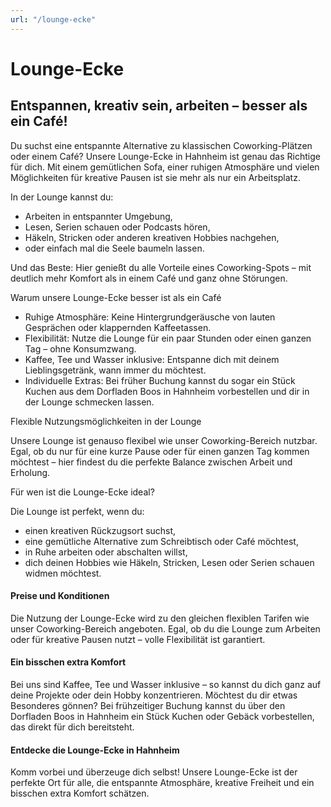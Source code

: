 ```yaml
---
url: "/lounge-ecke"
---
```


# Lounge-Ecke
## Entspannen, kreativ sein, arbeiten – besser als ein Café!

Du suchst eine entspannte Alternative zu klassischen Coworking-Plätzen oder einem Café? Unsere Lounge-Ecke in Hahnheim ist genau das Richtige für dich. Mit einem gemütlichen Sofa, einer ruhigen Atmosphäre und vielen Möglichkeiten für kreative Pausen ist sie mehr als nur ein Arbeitsplatz.

In der Lounge kannst du:

- Arbeiten in entspannter Umgebung,
- Lesen, Serien schauen oder Podcasts hören,
- Häkeln, Stricken oder anderen kreativen Hobbies nachgehen,
- oder einfach mal die Seele baumeln lassen.

Und das Beste: Hier genießt du alle Vorteile eines Coworking-Spots – mit deutlich mehr Komfort als in einem Café und ganz ohne Störungen.

Warum unsere Lounge-Ecke besser ist als ein Café

- Ruhige Atmosphäre: Keine Hintergrundgeräusche von lauten Gesprächen oder klappernden Kaffeetassen.
- Flexibilität: Nutze die Lounge für ein paar Stunden oder einen ganzen Tag – ohne Konsumzwang.
- Kaffee, Tee und Wasser inklusive: Entspanne dich mit deinem Lieblingsgetränk, wann immer du möchtest.
- Individuelle Extras: Bei früher Buchung kannst du sogar ein Stück Kuchen aus dem Dorfladen Boos in Hahnheim vorbestellen und dir in der Lounge schmecken lassen.

Flexible Nutzungsmöglichkeiten in der Lounge

Unsere Lounge ist genauso flexibel wie unser Coworking-Bereich nutzbar. Egal, ob du nur für eine kurze Pause oder für einen ganzen Tag kommen möchtest – hier findest du die perfekte Balance zwischen Arbeit und Erholung.

Für wen ist die Lounge-Ecke ideal?

Die Lounge ist perfekt, wenn du:

- einen kreativen Rückzugsort suchst,
- eine gemütliche Alternative zum Schreibtisch oder Café möchtest,
- in Ruhe arbeiten oder abschalten willst,
- dich deinen Hobbies wie Häkeln, Stricken, Lesen oder Serien schauen widmen möchtest.

#### Preise und Konditionen

Die Nutzung der Lounge-Ecke wird zu den gleichen flexiblen Tarifen wie unser Coworking-Bereich angeboten. Egal, ob du die Lounge zum Arbeiten oder für kreative Pausen nutzt – volle Flexibilität ist garantiert.

#### Ein bisschen extra Komfort

Bei uns sind Kaffee, Tee und Wasser inklusive – so kannst du dich ganz auf deine Projekte oder dein Hobby konzentrieren. Möchtest du dir etwas Besonderes gönnen? Bei frühzeitiger Buchung kannst du über den Dorfladen Boos in Hahnheim ein Stück Kuchen oder Gebäck vorbestellen, das direkt für dich bereitsteht.

#### Entdecke die Lounge-Ecke in Hahnheim

Komm vorbei und überzeuge dich selbst! Unsere Lounge-Ecke ist der perfekte Ort für alle, die entspannte Atmosphäre, kreative Freiheit und ein bisschen extra Komfort schätzen.
